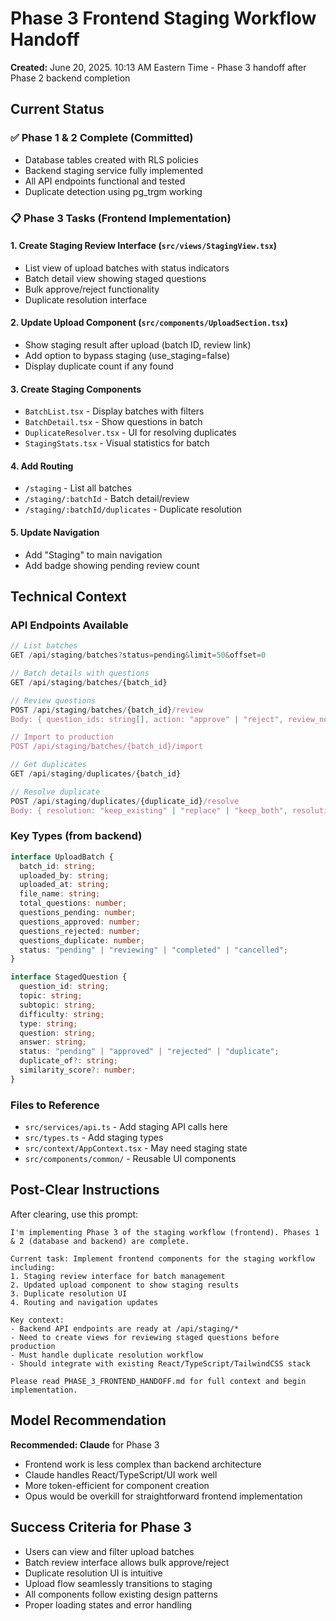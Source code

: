 # Phase 3 Frontend Staging Workflow Handoff

**Created:** June 20, 2025. 10:13 AM Eastern Time - Phase 3 handoff after Phase 2 backend completion

## Current Status

### ✅ Phase 1 & 2 Complete (Committed)
- Database tables created with RLS policies
- Backend staging service fully implemented
- All API endpoints functional and tested
- Duplicate detection using pg_trgm working

### 📋 Phase 3 Tasks (Frontend Implementation)

#### 1. Create Staging Review Interface (`src/views/StagingView.tsx`)
- List view of upload batches with status indicators
- Batch detail view showing staged questions
- Bulk approve/reject functionality
- Duplicate resolution interface

#### 2. Update Upload Component (`src/components/UploadSection.tsx`)
- Show staging result after upload (batch ID, review link)
- Add option to bypass staging (use_staging=false)
- Display duplicate count if any found

#### 3. Create Staging Components
- `BatchList.tsx` - Display batches with filters
- `BatchDetail.tsx` - Show questions in batch
- `DuplicateResolver.tsx` - UI for resolving duplicates
- `StagingStats.tsx` - Visual statistics for batch

#### 4. Add Routing
- `/staging` - List all batches
- `/staging/:batchId` - Batch detail/review
- `/staging/:batchId/duplicates` - Duplicate resolution

#### 5. Update Navigation
- Add "Staging" to main navigation
- Add badge showing pending review count

## Technical Context

### API Endpoints Available
```typescript
// List batches
GET /api/staging/batches?status=pending&limit=50&offset=0

// Batch details with questions
GET /api/staging/batches/{batch_id}

// Review questions
POST /api/staging/batches/{batch_id}/review
Body: { question_ids: string[], action: "approve" | "reject", review_notes?: string }

// Import to production
POST /api/staging/batches/{batch_id}/import

// Get duplicates
GET /api/staging/duplicates/{batch_id}

// Resolve duplicate
POST /api/staging/duplicates/{duplicate_id}/resolve
Body: { resolution: "keep_existing" | "replace" | "keep_both", resolution_notes?: string }
```

### Key Types (from backend)
```typescript
interface UploadBatch {
  batch_id: string;
  uploaded_by: string;
  uploaded_at: string;
  file_name: string;
  total_questions: number;
  questions_pending: number;
  questions_approved: number;
  questions_rejected: number;
  questions_duplicate: number;
  status: "pending" | "reviewing" | "completed" | "cancelled";
}

interface StagedQuestion {
  question_id: string;
  topic: string;
  subtopic: string;
  difficulty: string;
  type: string;
  question: string;
  answer: string;
  status: "pending" | "approved" | "rejected" | "duplicate";
  duplicate_of?: string;
  similarity_score?: number;
}
```

### Files to Reference
- `src/services/api.ts` - Add staging API calls here
- `src/types.ts` - Add staging types
- `src/context/AppContext.tsx` - May need staging state
- `src/components/common/` - Reusable UI components

## Post-Clear Instructions

After clearing, use this prompt:

```
I'm implementing Phase 3 of the staging workflow (frontend). Phases 1 & 2 (database and backend) are complete.

Current task: Implement frontend components for the staging workflow including:
1. Staging review interface for batch management
2. Updated upload component to show staging results
3. Duplicate resolution UI
4. Routing and navigation updates

Key context:
- Backend API endpoints are ready at /api/staging/*
- Need to create views for reviewing staged questions before production
- Must handle duplicate resolution workflow
- Should integrate with existing React/TypeScript/TailwindCSS stack

Please read PHASE_3_FRONTEND_HANDOFF.md for full context and begin implementation.
```

## Model Recommendation

**Recommended: Claude** for Phase 3
- Frontend work is less complex than backend architecture
- Claude handles React/TypeScript/UI work well
- More token-efficient for component creation
- Opus would be overkill for straightforward frontend implementation

## Success Criteria for Phase 3
- Users can view and filter upload batches
- Batch review interface allows bulk approve/reject
- Duplicate resolution UI is intuitive
- Upload flow seamlessly transitions to staging
- All components follow existing design patterns
- Proper loading states and error handling
